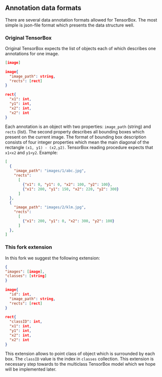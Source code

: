 
## Annotation data formats

There are several data annotation formats allowed for TensorBox. The most simple is json-file format which presents the
data structure well.

### Original TensorBox

Original TensorBox expects the list of objects each of which describes one annotations for one image.

```json
[image]
  
image{
  "image_path": string,
  "rects": [rect]
}
  
rect{
  "x1": int,
  "y1": int,
  "x2": int,
  "x2": int
}
```
Each annotation is an object with two properties: `image_path` (string) and `rects` (list). The second property
describes all bounding boxes which present on the current image. The format of bounding box description consists of
four integer properties which mean the main diagonal of the rectangle `(x1, y1) - (x2,y2)`. TensorBox reading procedure
expects that `x1<x2` and `y1<y2`. Example:

```json
[
  {
    "image_path": "images/1/abc.jpg",
    "rects":
      [
        {"x1": 0, "y1": 0, "x2": 100, "y2": 100},
        {"x1": 200, "y1": 150, "x2": 220, "y2": 300}
      ]
  },
  {
    "image_path": "images/2/klm.jpg",
    "rects":
      [
        {"x1": 200, "y1": 0, "x2": 300, "y2": 100}
      ]
  },
]
```

### This fork extension

In this fork we suggest the following extension:
```json
{
"images": [image],
"classes": [string]
}
  
image{
  "id": int,
  "image_path": string,
  "rects": [rect]
}
  
rect{
  "classID": int,
  "x1": int,
  "y1": int,
  "x2": int,
  "x2": int
}
```
This extension allows to point class of object which is surrounded by each box. The `classID` value is the index in
`classes` collection. This extension is necessary step towards to the multiclass TensorBox model which we hope will be
implemented later.